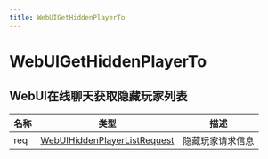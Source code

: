 ```yaml
---
title: WebUIGetHiddenPlayerTo
---
```


# WebUIGetHiddenPlayerTo
## WebUI在线聊天获取隐藏玩家列表
| 名称 | 类型 | 描述 |
| ---- | ---- | ---- |
| req | [WebUIHiddenPlayerListRequest](../types/WebUIHiddenPlayerListRequest.md) | 隐藏玩家请求信息 |
